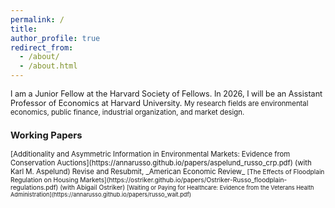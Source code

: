 ```yaml
---
permalink: /
title: 
author_profile: true
redirect_from: 
  - /about/
  - /about.html
---
```


<span style="font-size:0.9em;">
I am a Junior Fellow at the Harvard Society of Fellows. In 2026, I will be an Assistant Professor of Economics at Harvard University.


<span style="font-size:0.9em;">
My research fields are environmental economics, public finance, industrial organization, and market design.
</span>

### Working Papers
<span style="font-size:0.9em;">
[Additionality and Asymmetric Information in Environmental Markets: Evidence from Conservation Auctions](https://annarusso.github.io/papers/aspelund_russo_crp.pdf) (with Karl M. Aspelund)
Revise and Resubmit, _American Economic Review_


<span style="font-size:0.9em;">
[The Effects of Floodplain Regulation on Housing Markets](https://ostriker.github.io/papers/Ostriker-Russo_floodplain-regulations.pdf) (with Abigail Ostriker)


<span style="font-size:0.9em;">
[Waiting or Paying for Healthcare: Evidence from the Veterans Health Administration](https://annarusso.github.io/papers/russo_wait.pdf)


